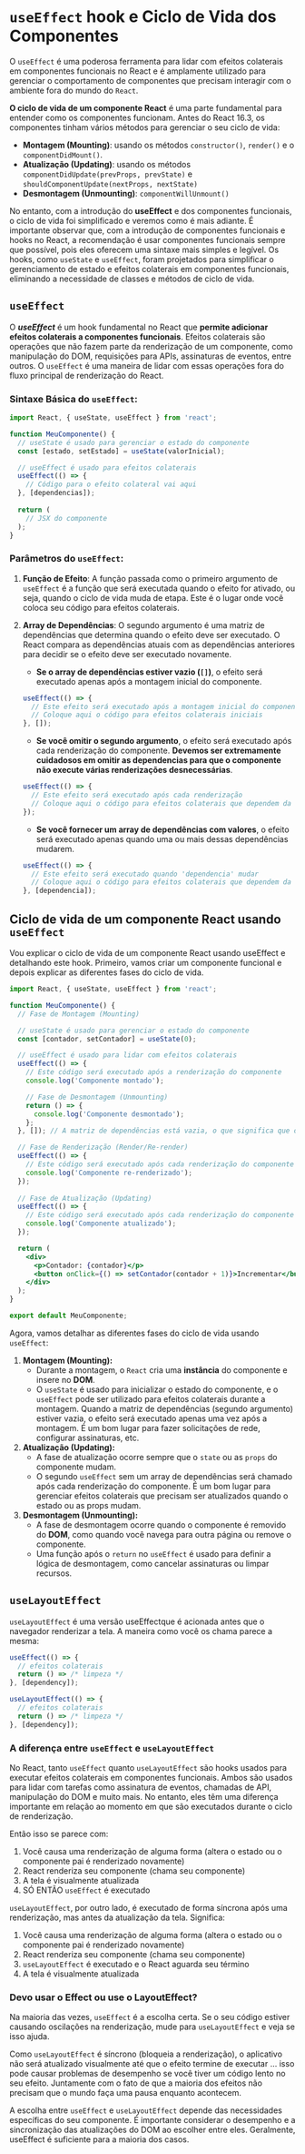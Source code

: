 # `useEffect` hook e Ciclo de Vida dos Componentes

O `useEffect` é uma poderosa ferramenta para lidar com efeitos colaterais em componentes funcionais no React e é amplamente utilizado para gerenciar o comportamento de componentes que precisam interagir com o ambiente fora do mundo do `React`.

**O ciclo de vida de um componente React** é uma parte fundamental para entender como os componentes funcionam. Antes do React 16.3, os componentes tinham vários métodos para gerenciar o seu ciclo de vida: 

- **Montagem (Mounting)**: usando os métodos `constructor()`, `render()` e o `componentDidMount()`. 
- **Atualização (Updating)**: usando os métodos `componentDidUpdate(prevProps, prevState)` e `shouldComponentUpdate(nextProps, nextState)`
- **Desmontagem (Unmounting)**: `componentWillUnmount()`

No entanto, com a introdução do **useEffect** e dos componentes funcionais, o ciclo de vida foi simplificado e veremos como é mais adiante. É importante observar que, com a introdução de componentes funcionais e hooks no React, a recomendação é usar componentes funcionais sempre que possível, pois eles oferecem uma sintaxe mais simples e legível. Os hooks, como `useState` e `useEffect`, foram projetados para simplificar o gerenciamento de estado e efeitos colaterais em componentes funcionais, eliminando a necessidade de classes e métodos de ciclo de vida. 

## `useEffect`

O ***useEffect*** é um hook fundamental no React que **permite adicionar efeitos colaterais a componentes funcionais**. Efeitos colaterais são operações que não fazem parte da renderização de um componente, como manipulação do DOM, requisições para APIs, assinaturas de eventos, entre outros. O `useEffect` é uma maneira de lidar com essas operações fora do fluxo principal de renderização do React.

### Sintaxe Básica do `useEffect`:

```jsx
import React, { useState, useEffect } from 'react';

function MeuComponente() {
  // useState é usado para gerenciar o estado do componente
  const [estado, setEstado] = useState(valorInicial);

  // useEffect é usado para efeitos colaterais
  useEffect(() => {
    // Código para o efeito colateral vai aqui
  }, [dependencias]);
  
  return (
    // JSX do componente
  );
}
```

### Parâmetros do `useEffect`:

1. **Função de Efeito**: A função passada como o primeiro argumento de `useEffect` é a função que será executada quando o efeito for ativado, ou seja, quando o ciclo de vida muda de etapa. Este é o lugar onde você coloca seu código para efeitos colaterais.

2. **Array de Dependências**: O segundo argumento é uma matriz de dependências que determina quando o efeito deve ser executado. O React compara as dependências atuais com as dependências anteriores para decidir se o efeito deve ser executado novamente.
   - **Se o array de dependências estiver vazio (`[]`)**, o efeito será executado apenas após a montagem inicial do componente.
    ```jsx
    useEffect(() => {
      // Este efeito será executado após a montagem inicial do componente
      // Coloque aqui o código para efeitos colaterais iniciais
    }, []);
    ```
   - **Se você omitir o segundo argumento**, o efeito será executado após cada renderização do componente. **Devemos ser extremamente cuidadosos em omitir as dependencias para que o componente não execute várias renderizações desnecessárias**.
    ```jsx
    useEffect(() => {
      // Este efeito será executado após cada renderização
      // Coloque aqui o código para efeitos colaterais que dependem da 'dependencia'
    });
    ```
   - **Se você fornecer um array de dependências com valores**, o efeito será executado apenas quando uma ou mais dessas dependências mudarem.
    ```jsx
    useEffect(() => {
      // Este efeito será executado quando 'dependencia' mudar
      // Coloque aqui o código para efeitos colaterais que dependem da 'dependencia'
    }, [dependencia]);
    ```

## Ciclo de vida de um componente React usando `useEffect`

Vou explicar o ciclo de vida de um componente React usando useEffect e detalhando este hook. Primeiro, vamos criar um componente funcional e depois explicar as diferentes fases do ciclo de vida.

```jsx
import React, { useState, useEffect } from 'react';

function MeuComponente() {
  // Fase de Montagem (Mounting)

  // useState é usado para gerenciar o estado do componente
  const [contador, setContador] = useState(0);

  // useEffect é usado para lidar com efeitos colaterais
  useEffect(() => {
    // Este código será executado após a renderização do componente
    console.log('Componente montado');

    // Fase de Desmontagem (Unmounting)
    return () => {
      console.log('Componente desmontado');
    };
  }, []); // A matriz de dependências está vazia, o que significa que o efeito será executado apenas uma vez na montagem

  // Fase de Renderização (Render/Re-render)
  useEffect(() => {
    // Este código será executado após cada renderização do componente
    console.log('Componente re-renderizado');
  });
  
  // Fase de Atualização (Updating)
  useEffect(() => {
    // Este código será executado após cada renderização do componente
    console.log('Componente atualizado');
  });

  return (
    <div>
      <p>Contador: {contador}</p>
      <button onClick={() => setContador(contador + 1)}>Incrementar</button>
    </div>
  );
}

export default MeuComponente;
```

Agora, vamos detalhar as diferentes fases do ciclo de vida usando `useEffect`:

1. **Montagem (Mounting):**
   - Durante a montagem, o `React` cria uma **instância** do componente e insere no **DOM**.
   - O `useState` é usado para inicializar o estado do componente, e o `useEffect` pode ser utilizado para efeitos colaterais durante a montagem. Quando a matriz de dependências (segundo argumento) estiver vazia, o efeito será executado apenas uma vez após a montagem.
É um bom lugar para fazer solicitações de rede, configurar assinaturas, etc.
2. **Atualização (Updating):**
   - A fase de atualização ocorre sempre que o `state` ou as `props` do componente mudam.
   - O segundo `useEffect` sem um array de dependências será chamado após cada renderização do componente. É um bom lugar para gerenciar efeitos colaterais que precisam ser atualizados quando o estado ou as props mudam.
3. **Desmontagem (Unmounting):**
   - A fase de desmontagem ocorre quando o componente é removido do **DOM**, como quando você navega para outra página ou remove o componente.
   - Uma função após o `return` no `useEffect` é usado para definir a lógica de desmontagem, como cancelar assinaturas ou limpar recursos.


## `useLayoutEffect`

`useLayoutEffect` é uma versão useEffectque é acionada antes que o navegador renderizar a tela. A maneira como você os chama parece a mesma:

```jsx
useEffect(() => {
  // efeitos colaterais
  return () => /* limpeza */
}, [dependency]);

useLayoutEffect(() => {
  // efeitos colaterais
  return () => /* limpeza */
}, [dependency]);
```

### A diferença entre `useEffect` e `useLayoutEffect`

No React, tanto `useEffect` quanto `useLayoutEffect` são hooks usados para executar efeitos colaterais em componentes funcionais. Ambos são usados para lidar com tarefas como assinatura de eventos, chamadas de API, manipulação do DOM e muito mais. No entanto, eles têm uma diferença importante em relação ao momento em que são executados durante o ciclo de renderização.

Então isso se parece com:

1. Você causa uma renderização de alguma forma (altera o estado ou o componente pai é renderizado novamente)
2. React renderiza seu componente (chama seu componente)
3. A tela é visualmente atualizada
4. SÓ ENTÃO `useEffect` é executado

`useLayoutEffect`, por outro lado, é executado de forma síncrona após uma renderização, mas antes da atualização da tela. Significa:

1. Você causa uma renderização de alguma forma (altera o estado ou o componente pai é renderizado novamente)
2. React renderiza seu componente (chama seu componente)
3. `useLayoutEffect` é executado e o React aguarda seu término
4. A tela é visualmente atualizada

### Devo usar o Effect ou use o LayoutEffect?
Na maioria das vezes, `useEffect` é a escolha certa. Se o seu código estiver causando oscilações na renderização, mude para `useLayoutEffect` e veja se isso ajuda.

Como `useLayoutEffect` é síncrono (bloqueia a renderização), o aplicativo não será atualizado visualmente até que o efeito termine de executar … isso pode causar problemas de desempenho se você tiver um código lento no seu efeito. Juntamente com o fato de que a maioria dos efeitos não precisam que o mundo faça uma pausa enquanto acontecem.

A escolha entre `useEffect` e `useLayoutEffect` depende das necessidades específicas do seu componente. É importante considerar o desempenho e a sincronização das atualizações do DOM ao escolher entre eles. Geralmente, useEffect é suficiente para a maioria dos casos.